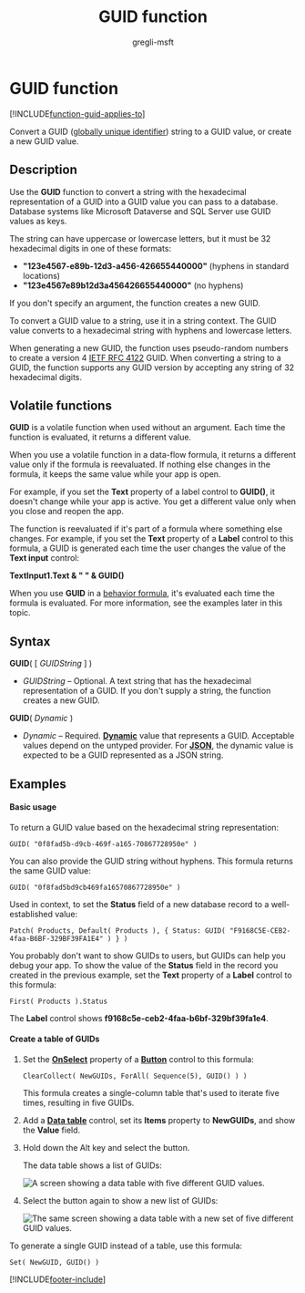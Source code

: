 ﻿---
title: GUID function
description: Reference information including syntax and examples for the GUID function.
author: gregli-msft

ms.topic: reference
ms.custom: canvas
ms.reviewer: mkaur
ms.date: 06/18/2025
ms.subservice: power-fx
ms.author: gregli
search.audienceType:
  - maker
contributors:
  - gregli-msft
  - mduelae
  - gregli
---

# GUID function
[!INCLUDE[function-guid-applies-to](includes/function-guid-applies-to.md)]



Convert a GUID ([globally unique identifier](https://en.wikipedia.org/wiki/Universally_unique_identifier)) string to a GUID value, or create a new GUID value.

## Description

Use the **GUID** function to convert a string with the hexadecimal representation of a GUID into a GUID value you can pass to a database. Database systems like Microsoft Dataverse and SQL Server use GUID values as keys.

The string can have uppercase or lowercase letters, but it must be 32 hexadecimal digits in one of these formats:

- **"123e4567-e89b-12d3-a456-426655440000"** (hyphens in standard locations)
- **"123e4567e89b12d3a456426655440000"** (no hyphens)

If you don't specify an argument, the function creates a new GUID.

To convert a GUID value to a string, use it in a string context. The GUID value converts to a hexadecimal string with hyphens and lowercase letters.

When generating a new GUID, the function uses pseudo-random numbers to create a version 4 [IETF RFC 4122](https://www.ietf.org/rfc/rfc4122.txt) GUID. When converting a string to a GUID, the function supports any GUID version by accepting any string of 32 hexadecimal digits.

## Volatile functions

**GUID** is a volatile function when used without an argument. Each time the function is evaluated, it returns a different value.

When you use a volatile function in a data-flow formula, it returns a different value only if the formula is reevaluated. If nothing else changes in the formula, it keeps the same value while your app is open.

For example, if you set the **Text** property of a label control to **GUID()**, it doesn't change while your app is active. You get a different value only when you close and reopen the app.

The function is reevaluated if it's part of a formula where something else changes. For example, if you set the **Text** property of a **Label** control to this formula, a GUID is generated each time the user changes the value of the **Text input** control:

**TextInput1.Text & " " & GUID()**

When you use **GUID** in a [behavior formula](/power-apps/maker/canvas-apps/working-with-formulas-in-depth), it's evaluated each time the formula is evaluated. For more information, see the examples later in this topic.

## Syntax

**GUID**( [ _GUIDString_ ] )

- _GUIDString_ – Optional. A text string that has the hexadecimal representation of a GUID. If you don't supply a string, the function creates a new GUID.

**GUID**( _Dynamic_ )

- _Dynamic_ – Required. [**Dynamic**](../untyped-object.md) value that represents a GUID. Acceptable values depend on the untyped provider. For [**JSON**](function-parsejson.md), the dynamic value is expected to be a GUID represented as a JSON string.

## Examples

#### Basic usage

To return a GUID value based on the hexadecimal string representation:

```power-fx
GUID( "0f8fad5b-d9cb-469f-a165-70867728950e" )
```

You can also provide the GUID string without hyphens. This formula returns the same GUID value:

```power-fx
GUID( "0f8fad5bd9cb469fa16570867728950e" )
```

Used in context, to set the **Status** field of a new database record to a well-established value:

```power-fx
Patch( Products, Default( Products ), { Status: GUID( "F9168C5E-CEB2-4faa-B6BF-329BF39FA1E4" ) } )
```

You probably don't want to show GUIDs to users, but GUIDs can help you debug your app. To show the value of the **Status** field in the record you created in the previous example, set the **Text** property of a **Label** control to this formula:

```power-fx
First( Products ).Status
```

The **Label** control shows **f9168c5e-ceb2-4faa-b6bf-329bf39fa1e4**.

#### Create a table of GUIDs

1. Set the **[OnSelect](/power-apps/maker/canvas-apps/controls/properties-core)** property of a **[Button](/power-apps/maker/canvas-apps/controls/control-button)** control to this formula:

   ```power-fx
   ClearCollect( NewGUIDs, ForAll( Sequence(5), GUID() ) )
   ```

   This formula creates a single-column table that's used to iterate five times, resulting in five GUIDs.

1. Add a **[Data table](/power-apps/maker/canvas-apps/controls/control-data-table)** control, set its **Items** property to **NewGUIDs**, and show the **Value** field.

1. Hold down the Alt key and select the button.

   The data table shows a list of GUIDs:

   ![A screen showing a data table with five different GUID values.](media/function-guid/guid-collection-1.png)

1. Select the button again to show a new list of GUIDs:

   ![The same screen showing a data table with a new set of five different GUID values.](media/function-guid/guid-collection-2.png)

To generate a single GUID instead of a table, use this formula:

```power-fx
Set( NewGUID, GUID() )
```

[!INCLUDE[footer-include](../../includes/footer-banner.md)]








































































































































